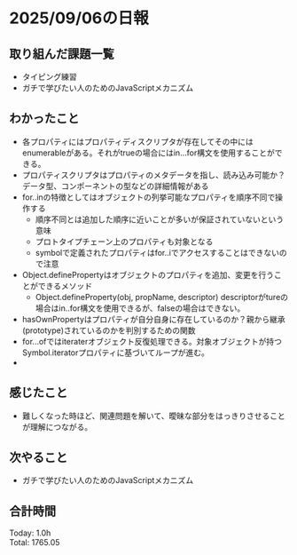 # 2025/09/06の日報
## 取り組んだ課題一覧
* タイピング練習
* ガチで学びたい人のためのJavaScriptメカニズム
## わかったこと 
* 各プロパティにはプロパティディスクリプタが存在してその中にはenumerableがある。それがtrueの場合にはin...for構文を使用することができる。
* プロパティスクリプタはプロパティのメタデータを指し、読み込み可能か？データ型、コンポーネントの型などの詳細情報がある
* for..inの特徴としてはオブジェクトの列挙可能なプロパティを順序不同で操作する
  * 順序不同とは追加した順序に近いことが多いが保証されていないという意味
  * プロトタイプチェーン上のプロパティも対象となる
  * symbolで定義されたプロパティはfor..iでアクセスすることはできないので注意 
* Object.definePropertyはオブジェクトのプロパティを追加、変更を行うことができるメソッド
  * Object.defineProperty(obj, propName, descriptor) descriptorがtureの場合はin..for構文を使用できるが、falseの場合はできない。
* hasOwnPropertyはプロパティが自分自身に存在しているのか？親から継承(prototype)されているのかを判別するための関数
* for...ofではiteraterオブジェクト反復処理できる。対象オブジェクトが持つSymbol.iteratorプロパティに基づいてループが進む。
*  
## 感じたこと
* 難しくなった時ほど、関連問題を解いて、曖昧な部分をはっきりさせることが理解につながる。
## 次やること
* ガチで学びたい人のためのJavaScriptメカニズム
##  合計時間 
Today: 1.0h<br>
Total: 1765.05
